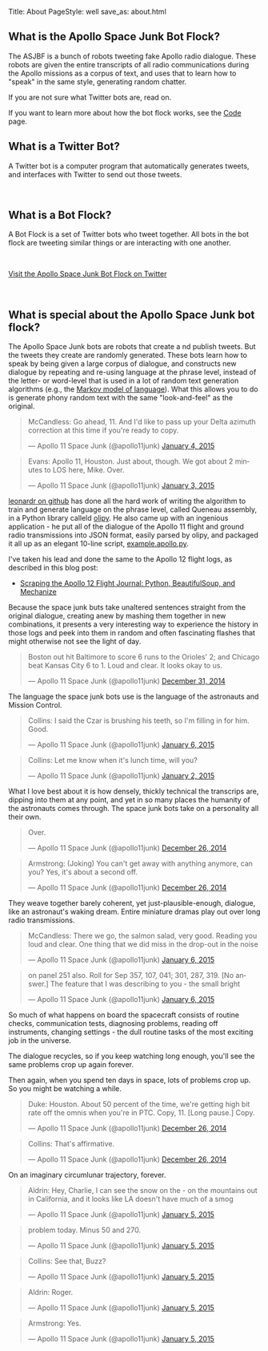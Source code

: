 Title: About 
PageStyle: well
save_as: about.html

## What is the Apollo Space Junk Bot Flock?

The ASJBF is a bunch of robots tweeting fake Apollo radio dialogue.
These robots are given the entire transcripts of all radio communications
during the Apollo missions as a corpus of text, and uses that to learn
how to "speak" in the same style, generating random chatter.

If you are not sure what Twitter bots are, read on.

If you want to learn more about how the bot flock works,
see the [Code](code.html) page.

## What is a Twitter Bot?

A Twitter bot is a computer program that automatically generates
tweets, and interfaces with Twitter to send out those tweets.

<br />

## What is a Bot Flock?

A Bot Flock is a set of Twitter bots who tweet together.
All bots in the bot flock are tweeting similar things or
are interacting with one another.

<br />

<a href="https://twitter.com/charlesreid1/lists/space-junk-botflock" class="btn btn-primary btn-large">Visit the Apollo Space Junk Bot Flock on Twitter</a>

<br />


## What is special about the Apollo Space Junk bot flock?

The Apollo Space Junk bots are robots that create a nd publish tweets.
But the tweets they create
are randomly generated. These bots learn how to speak by being given
a large corpus of dialogue,
and constructs new dialogue by repeating and re-using 
language at the phrase level,
instead of the letter- or word-level that is used in a lot of
random text generation algorithms (e.g., the [Markov model of language](http://www.cs.princeton.edu/courses/archive/spr05/cos126/assignments/markov.html)).
What this allows you to do is generate phony random text 
with the same "look-and-feel" as the original.

<blockquote class="twitter-tweet" lang="en"><p>McCandless: Go ahead, 11. And I&#39;d like to pass up your Delta azimuth correction at this time if you&#39;re ready to copy.</p>&mdash; Apollo 11 Space Junk (@apollo11junk) <a href="https://twitter.com/apollo11junk/status/551686395681452032">January 4, 2015</a></blockquote>
<script async src="//platform.twitter.com/widgets.js" charset="utf-8"></script>

<blockquote class="twitter-tweet" lang="en"><p>Evans: Apollo 11, Houston. Just about, though. We got about 2 minutes to LOS here, Mike. Over.</p>&mdash; Apollo 11 Space Junk (@apollo11junk) <a href="https://twitter.com/apollo11junk/status/551443999626915841">January 3, 2015</a></blockquote>
<script async src="//platform.twitter.com/widgets.js" charset="utf-8"></script>

[leonardr on github](http://github.com/leonardr/olipy) has done all the hard work
of writing the algorithm to train and generate language on the phrase level, 
called Queneau assembly, in a Python library
calleld [olipy](http://github.com/leonardr/olipy).
He also came up with an ingenious application -
he put all of the dialogue of the Apollo 11
flight and ground radio transmissions into
JSON format, easily parsed by olipy, and packaged
it all up as an elegant 10-line script, 
[example.apollo.py](https://github.com/leonardr/olipy/blob/master/example.apollo.py).

I've taken his lead and done the same to the Apollo 12 flight logs, as described in this blog post:

* [Scraping the Apollo 12 Flight Journal: Python, BeautifulSoup, and Mechanize](http://charlesreid1.github.io/blog/2015/01/05/python-scraping-the-apollo-12-flight-journal/)

Because the space junk buts take unaltered sentences straight from the original dialogue,
creating anew by mashing them together in new combinations, 
it presents a very interesting way to experience the history in those logs 
and peek into them in random and often fascinating flashes that 
might otherwise not see the light of day. 

<blockquote class="twitter-tweet" lang="en"><p>Boston out hit Baltimore to score 6 runs to the Orioles&#39; 2; and Chicago beat Kansas City 6 to 1. Loud and clear. It looks okay to us.</p>&mdash; Apollo 11 Space Junk (@apollo11junk) <a href="https://twitter.com/apollo11junk/status/550302963311181825">December 31, 2014</a></blockquote>
<script async src="//platform.twitter.com/widgets.js" charset="utf-8"></script>

The language the space junk bots use is the language of the astronauts and Mission Control.

<blockquote class="twitter-tweet" lang="en"><p>Collins: I said the Czar is brushing his teeth, so I&#39;m filling in for him. Good.</p>&mdash; Apollo 11 Space Junk (@apollo11junk) <a href="https://twitter.com/apollo11junk/status/552305959511789569">January 6, 2015</a></blockquote>
<script async src="//platform.twitter.com/widgets.js" charset="utf-8"></script>

<blockquote class="twitter-tweet" lang="en"><p>Collins: Let me know when it&#39;s lunch time, will you?</p>&mdash; Apollo 11 Space Junk (@apollo11junk) <a href="https://twitter.com/apollo11junk/status/550850060582281217">January 2, 2015</a></blockquote>
<script async src="//platform.twitter.com/widgets.js" charset="utf-8"></script>

What I love best about it is how densely, thickly technical
the transcrips are, dipping into them at any point,
and yet in so many places the humanity of the astronauts
comes through. The space junk bots take on a personality 
all their own.

<blockquote class="twitter-tweet" lang="en"><p>Over.</p>&mdash; Apollo 11 Space Junk (@apollo11junk) <a href="https://twitter.com/apollo11junk/status/548438294191554560">December 26, 2014</a></blockquote>
<script async src="//platform.twitter.com/widgets.js" charset="utf-8"></script>

<blockquote class="twitter-tweet" lang="en"><p>Armstrong: (Joking) You can&#39;t get away with anything anymore, can you? Yes, it&#39;s about a second off.</p>&mdash; Apollo 11 Space Junk (@apollo11junk) <a href="https://twitter.com/apollo11junk/status/548438652507152384">December 26, 2014</a></blockquote>
<script async src="//platform.twitter.com/widgets.js" charset="utf-8"></script>

They weave together barely coherent, yet just-plausible-enough, dialogue,
like an astronaut's waking dream. Entire miniature 
dramas play out over long radio transmissions. 

<blockquote class="twitter-tweet" lang="en"><p>McCandless: There we go, the salmon salad, very good. Reading you loud and clear. One thing that we did miss in the drop-out in the noise</p>&mdash; Apollo 11 Space Junk (@apollo11junk) <a href="https://twitter.com/apollo11junk/status/552305204193161216">January 6, 2015</a></blockquote>
<script async src="//platform.twitter.com/widgets.js" charset="utf-8"></script>

<blockquote class="twitter-tweet" lang="en"><p>on panel 251 also. Roll for Sep 357, 107, 041; 301, 287, 319. [No answer.] The feature that I was describing to you - the small bright</p>&mdash; Apollo 11 Space Junk (@apollo11junk) <a href="https://twitter.com/apollo11junk/status/552305205946368001">January 6, 2015</a></blockquote>
<script async src="//platform.twitter.com/widgets.js" charset="utf-8"></script>

So much of what happens on board the spacecraft consists of routine checks, 
communication tests, diagnosing problems, reading off instruments, changing settings -
the dull routine tasks of the most exciting job in the universe.

The dialogue recycles, so if you keep watching long enough, you'll see the same problems crop up again forever. 

Then again, when you spend ten days in space, lots of problems crop up. So you might be watching a while.

<blockquote class="twitter-tweet" lang="en"><p>Duke: Houston. About 50 percent of the time, we&#39;re getting high bit rate off the omnis when you&#39;re in PTC. Copy, 11. [Long pause.] Copy.</p>&mdash; Apollo 11 Space Junk (@apollo11junk) <a href="https://twitter.com/apollo11junk/status/548621624699011073">December 26, 2014</a></blockquote>
<script async src="//platform.twitter.com/widgets.js" charset="utf-8"></script>

<blockquote class="twitter-tweet" lang="en"><p>Collins: That&#39;s affirmative.</p>&mdash; Apollo 11 Space Junk (@apollo11junk) <a href="https://twitter.com/apollo11junk/status/548621859910975488">December 26, 2014</a></blockquote>
<script async src="//platform.twitter.com/widgets.js" charset="utf-8"></script>

On an imaginary circumlunar trajectory, forever.

<blockquote class="twitter-tweet" lang="en"><p>Aldrin: Hey, Charlie, I can see the snow on the - on the mountains out in California, and it looks like LA doesn&#39;t have much of a smog</p>&mdash; Apollo 11 Space Junk (@apollo11junk) <a href="https://twitter.com/apollo11junk/status/552163502605864960">January 5, 2015</a></blockquote>
<script async src="//platform.twitter.com/widgets.js" charset="utf-8"></script>

<blockquote class="twitter-tweet" lang="en"><p>problem today. Minus 50 and 270.</p>&mdash; Apollo 11 Space Junk (@apollo11junk) <a href="https://twitter.com/apollo11junk/status/552163503029501953">January 5, 2015</a></blockquote>
<script async src="//platform.twitter.com/widgets.js" charset="utf-8"></script>

<blockquote class="twitter-tweet" lang="en"><p>Collins: See that, Buzz?</p>&mdash; Apollo 11 Space Junk (@apollo11junk) <a href="https://twitter.com/apollo11junk/status/552163884207861761">January 5, 2015</a></blockquote>
<script async src="//platform.twitter.com/widgets.js" charset="utf-8"></script>

<blockquote class="twitter-tweet" lang="en"><p>Aldrin: Roger.</p>&mdash; Apollo 11 Space Junk (@apollo11junk) <a href="https://twitter.com/apollo11junk/status/552163999903514626">January 5, 2015</a></blockquote>
<script async src="//platform.twitter.com/widgets.js" charset="utf-8"></script>

<blockquote class="twitter-tweet" lang="en"><p>Armstrong: Yes.</p>&mdash; Apollo 11 Space Junk (@apollo11junk) <a href="https://twitter.com/apollo11junk/status/552164326107148288">January 5, 2015</a></blockquote>
<script async src="//platform.twitter.com/widgets.js" charset="utf-8"></script>


